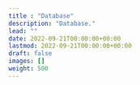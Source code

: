 ```yaml
---
title : "Database"
description: "Database."
lead: ""
date: 2022-09-21T00:00:00+00:00
lastmod: 2022-09-21T00:00:00+00:00
draft: false
images: []
weight: 500
---
```

